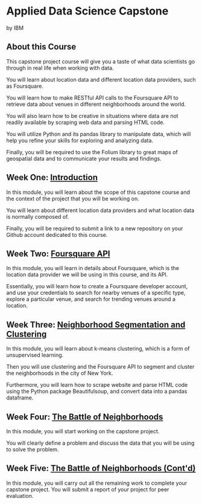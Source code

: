 # Applied Data Science Capstone
by IBM

## About this Course
This capstone project course will give you a taste of what data scientists go through in real life when working with data. 

You will learn about location data and different location data providers, such as Foursquare. 

You will learn how to make RESTful API calls to the Foursquare API to retrieve data about venues in different neighborhoods around the world. 

You will also learn how to be creative in situations where data are not readily available by scraping web data and parsing HTML code. 

You will utilize Python and its pandas library to manipulate data, which will help you refine your skills for exploring and analyzing data. 

Finally, you will be required to use the Folium library to great maps of geospatial data and to communicate your results and findings.

## Week One: [Introduction](./Week_One)
In this module, you will learn about the scope of this capstone course and the context of the project that you will be working on. 

You will learn about different location data providers and what location data is normally composed of. 

Finally, you will be required to submit a link to a new repository on your Github account dedicated to this course.

## Week Two: [Foursquare API](./Week_Two)
In this module, you will learn in details about Foursquare, which is the location data provider we will be using in this course, and its API.

Essentially, you will learn how to create a Foursquare developer account, and use your credentials to search for nearby venues of a specific type, explore a particular venue, and search for trending venues around a location.

## Week Three: [Neighborhood Segmentation and Clustering](./Week_Three)
In this module, you will learn about k-means clustering, which is a form of unsupervised learning. 

Then you will use clustering and the Foursquare API to segment and cluster the neighborhoods in the city of New York. 

Furthermore, you will learn how to scrape website and parse HTML code using the Python package Beautifulsoup, and convert data into a pandas dataframe.

## Week Four: [The Battle of Neighborhoods](./Week_Four)
In this module, you will start working on the capstone project. 

You will clearly define a problem and discuss the data that you will be using to solve the problem.

## Week Five: [The Battle of Neighborhoods (Cont'd)](./Week_Five)
In this module, you will carry out all the remaining work to complete your capstone project. You will submit a report of your project for peer evaluation.
